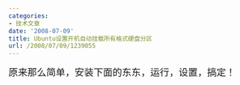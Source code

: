 ```yaml
---
categories:
- 技术文章
date: '2008-07-09'
title: Ubuntu设置开机自动挂载所有格式硬盘分区
url: /2008/07/09/1239055
---
```



<span style="font-size: 14pt;">原来那么简单，安装下面的东东，运行，设置，搞定！</span>

<div class="cnblogs_code"><!--

Code highlighting produced by Actipro CodeHighlighter (freeware)

http://www.CodeHighlighter.com/

-->![](http://www.cnblogs.com/Images/OutliningIndicators/None.gif)<span style="color: #000000;"><span style="font-size: 12pt;"><span style="color: #000000;">sudo&nbsp;apt</span><span style="color: #000000;">-</span><span style="color: #000000;">get&nbsp;install&nbsp;ntfs</span><span style="color: #000000;">-</span><span style="color: #000000;">config&nbsp;ntfs</span><span style="color: #000000;">-</span><span style="color: #000000;">3g </span></span></span><span style="color: #000000;">

</span></div>